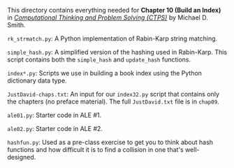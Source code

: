 This directory contains everything needed for
**Chapter 10 (Build an Index)** in
[*Computational Thinking and Problem Solving (CTPS)*](https://profsmith89.github.io/ctps/ctps.html)
by Michael D. Smith.

`rk_strmatch.py`: A Python implementation of Rabin-Karp string matching.

`simple_hash.py`: A simplified version of the hashing used in Rabin-Karp.  This
script contains both the `simple_hash` and `update_hash` functions.

`index*.py`: Scripts we use in building a book index using the Python dictionary
data type.

`JustDavid-chaps.txt`: An input for our `index32.py` script that contains only
the chapters (no preface material). The full `JustDavid.txt` file is in `chap09`.

`ale01.py`: Starter code in ALE \#1.

`ale02.py`: Starter code in ALE \#2.

`hashfun.py`: Used as a pre-class exercise to get you to think about hash
functions and how difficult it is to find a collision in one that's
well-designed.
